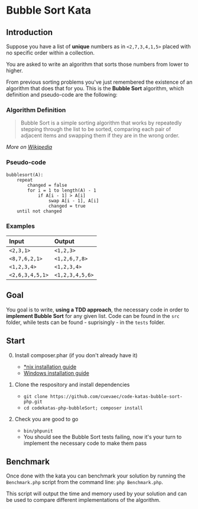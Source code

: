 # Bubble Sort Kata

## Introduction

Suppose you have a list of **unique** numbers as in `<2,7,3,4,1,5>` placed with no specific order within a collection.

You are asked to write an algorithm that sorts those numbers from lower to higher.

From previous sorting problems you've just remembered the existence of an algorithm that does that for you.
This is the **Bubble Sort** algorithm, which definition and pseudo-code are the following:

### Algorithm Definition

>Bubble Sort is a simple sorting algorithm that works by repeatedly stepping through the list to be sorted,
>comparing each pair of adjacent items and swapping them if they are in the wrong order.

_More on [Wikipedia](http://en.wikipedia.org/wiki/Bubble_sort)_

### Pseudo-code

```
bubblesort(A):
    repeat
        changed = false
        for i = 1 to length(A) - 1
            if A[i - 1] > A[i]
                swap A[i - 1], A[i]
                changed = true
    until not changed
```

### Examples

 Input             | Output
 :------           | :----
 `<2,3,1>`         | `<1,2,3>`
 `<8,7,6,2,1>`     | `<1,2,6,7,8>`
 `<1,2,3,4>`       | `<1,2,3,4>`
 `<2,6,3,4,5,1>`   | `<1,2,3,4,5,6>`
 


## Goal

You goal is to write, **using a TDD approach**, the necessary code in order to **implement Bubble Sort** for any given list. Code can be found in the `src` folder, while tests can be found - suprisingly - in the `tests` folder.

## Start

0. Install composer.phar (if you don't already have it)
    - [*nix installation guide](https://getcomposer.org/doc/00-intro.md#installation-nix)
    - [Windows installation guide](https://getcomposer.org/doc/00-intro.md#installation-windows)

1. Clone the respository and install dependencies
    - `git clone https://github.com/cuevaec/code-katas-bubble-sort-php.git`
    - `cd codekatas-php-bubbleSort; composer install`

2. Check you are good to go
    - `bin/phpunit`
    - You should see the Bubble Sort tests failing, now it's your turn to implement the necessary code to make them pass

## Benchmark

Once done with the kata you can benchmark your solution by running the `Benchmark.php` script from the command line:
`php Benchmark.php`.

This script will output the time and memory used by your solution and can be used to compare different implementations of the algorithm.

